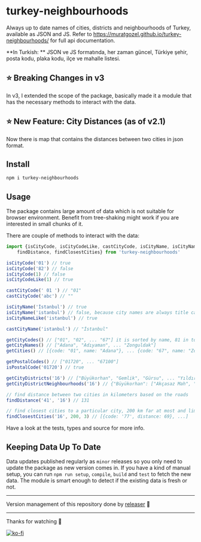 # turkey-neighbourhoods
Always up to date names of cities, districts and neighbourhoods of Turkey, available as JSON and JS. Refer to https://muratgozel.github.io/turkey-neighbourhoods/ for full api documentation.

**In Turkish: **
JSON ve JS formatında, her zaman güncel, Türkiye şehir, posta kodu, plaka kodu, ilçe ve mahalle listesi.

## ⭐ Breaking Changes in v3
In v3, I extended the scope of the package, basically made it a module that has the necessary methods to interact with the data.

## ⭐️ New Feature: City Distances (as of v2.1)
Now there is map that contains the distances between two cities in json format.

## Install
```sh
npm i turkey-neighbourhoods
```

## Usage
The package contains large amount of data which is not suitable for browser environment. Benefit from tree-shaking might work if you are interested in small chunks of it.

There are couple of methods to interact with the data:
```js
import {isCityCode, isCityCodeLike, castCityCode, isCityName, isCityNameLike, castCityName,
    findDistance, findClosestCities} from 'turkey-neighbourhoods'

isCityCode('01') // true
isCityCode('82') // false
isCityCode(1) // false
isCityCodeLike(1) // true

castCityCode(' 01 ') // "01"
castCityCode('abc') // ""

isCityName('İstanbul') // true
isCityName('istanbul') // false, because city names are always title cased
isCityNameLike('istanbul') // true

castCityName('istanbul') // "İstanbul"

getCityCodes() // ["01", "02", ... "67"] it is sorted by name, 81 in total
getCityNames() // ["Adana", "Adıyaman", ... "Zonguldak"]
getCities() // [{code: "01", name: "Adana"}, ... {code: "67", name: "Zonguldak"}]

getPostalCodes() // ["01720", ... "67100"]
isPostalCode('01720') // true

getCityDistricts('16') // ["Büyükorhan", "Gemlik", "Gürsu", ... "Yıldırım"]
getCityDistrictNeighbourhoods('16') // {"Büyükorhan": ["Akçasaz Mah", "Aktaş Mah", ...], "Gemlik": ["Adliye Mah", ...], ...}

// find distance between two cities in kilometers based on the roads
findDistance('41', '16') // 131

// find closest cities to a particular city, 200 km far at most and limit results to three
findClosestCities('16', 200, 3) // [{code: '77', distance: 69}, ...]
```
Have a look at the tests, types and source for more info.

## Keeping Data Up To Date
Data updates published regularly as `minor` releases so you only need to update the package as new version comes in. If you have a kind of manual setup, you can run `npm run setup`, `compile`, `build` and `test` to fetch the new data. The module is smart enough to detect if the existing data is fresh or not.

---

Version management of this repository done by [releaser](https://github.com/muratgozel/node-releaser) 🚀

---

Thanks for watching 🐬

[![ko-fi](https://www.ko-fi.com/img/githubbutton_sm.svg)](https://ko-fi.com/F1F1RFO7)
